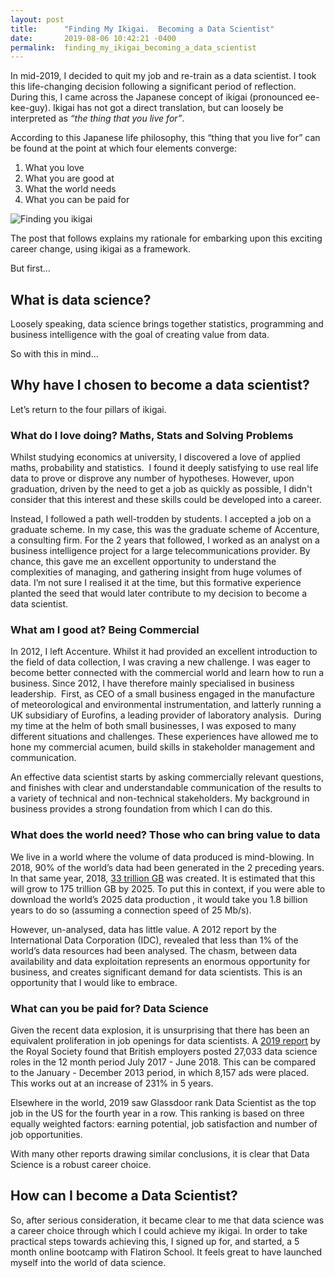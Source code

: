 ```yaml
---
layout: post
title:      "Finding My Ikigai.  Becoming a Data Scientist"
date:       2019-08-06 10:42:21 -0400
permalink:  finding_my_ikigai_becoming_a_data_scientist
---
```



In mid-2019, I decided to quit my job and re-train as a data scientist.  I took this life-changing decision following a significant period of reflection.   During this, I came across the Japanese concept of ikigai (pronounced ee-kee-guy).  Ikigai has not got a direct translation, but can loosely be interpreted as *“the thing that you live for”*.  

According to this Japanese life philosophy, this “thing that you live for” can be found at the point at which four elements converge:

1. What you love
2. What you are good at
3. What the world needs
4. What you can be paid for

![Finding you ikigai](https://upload.wikimedia.org/wikipedia/commons/1/18/Ikigai-EN.svg)

The post that follows explains my rationale for embarking upon this exciting career change, using ikigai as a framework.

But first…

## What is data science?

Loosely speaking, data science brings together statistics, programming and business intelligence with the goal of creating value from data.  

So with this in mind…

## Why have I chosen to become a data scientist? 

Let’s return to the four pillars of ikigai.  

### What do I love doing? Maths, Stats and Solving Problems

Whilst studying economics at university, I discovered a love of applied maths, probability and statistics.  I found it deeply satisfying to use real life data to prove or disprove any number of hypotheses. However, upon graduation, driven by the need to get a job as quickly as possible, I didn't consider that this interest and these skills could be developed into a career.  

Instead, I followed a path well-trodden by students.  I accepted a job on a graduate scheme.  In my case, this was the graduate scheme of  Accenture, a consulting firm.  For the 2 years that followed, I worked as an analyst on a business intelligence project for a large telecommunications provider.  By chance, this gave me an excellent opportunity to understand the complexities of managing, and gathering insight from huge volumes of data. I’m not sure I realised it at the time, but this formative experience planted the seed that would later contribute to my decision to become a data scientist.   

### What am I good at? Being Commercial

In 2012, I left Accenture.  Whilst it had provided an excellent introduction to the field of data collection, I was craving a new challenge.  I was eager to become better connected with the commercial world and learn how to run a business.  Since 2012, I have therefore mainly specialised in business leadership.  First, as CEO of a small business engaged in the manufacture of meteorological and environmental instrumentation, and latterly running a UK subsidiary of Eurofins, a leading provider of laboratory analysis.  During my time at the helm of both small businesses, I was exposed to many different situations and challenges.  These experiences have allowed me to hone my commercial acumen, build skills in stakeholder management and communication.  

An effective data scientist starts by asking commercially relevant questions, and finishes with clear and understandable communication of the results to a variety of technical and non-technical stakeholders.  My background in business provides a strong foundation from which I can do this. 

### What does the world need? Those who can bring value to data

We live in a world where the volume of data produced is mind-blowing.  In 2018, 90% of the world’s data had been generated in the 2 preceding years.  In that same year, 2018, [33 trillion GB](https://www.seagate.com/files/www-content/our-story/trends/files/idc-seagate-dataage-whitepaper.pdf) was created.  It is estimated that this will grow to 175 trillion GB by 2025.  To put this in context, if you were able to download the world’s 2025 data production , it would take you 1.8 billion years to do so (assuming a connection speed of 25 Mb/s).  

However, un-analysed, data has little value.  A 2012 report by the International Data Corporation (IDC), revealed that less than 1% of the world’s data resources had been analysed.  The chasm, between data availability and data exploitation represents an enormous opportunity for business, and creates significant demand for data scientists.  This is an opportunity that I would like to embrace.   

### What can you be paid for? Data Science

Given the recent data explosion, it is unsurprising that there has been an equivalent proliferation in job openings for data scientists.  A [2019 report](https://royalsociety.org/news/2019/05/data-science-skills-shortages/) by the Royal Society found that British employers posted 27,033 data science roles in the 12 month period July 2017 - June 2018.  This can be compared to the January - December 2013 period, in which 8,157 ads were placed.  This works out at an increase of 231% in 5 years.

Elsewhere in the world, 2019 saw Glassdoor rank Data Scientist as the top job in the US for the fourth year in a row.  This ranking is based on three equally weighted factors: earning potential, job satisfaction and number of job opportunities.  

With many other reports drawing similar conclusions, it is clear that Data Science is a robust career choice.  

## How can I become a Data Scientist?

So, after serious consideration, it became clear to me that data science was a career choice through which I could achieve my ikigai.  In order to take practical steps towards achieving this, I  signed up for, and started,  a 5 month online bootcamp with Flatiron School.  It feels great to have launched myself into the world of data science.  

